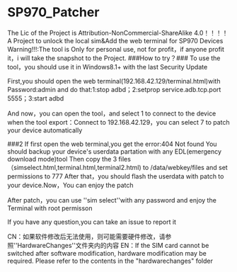 # SP970_Patcher
The Lic of the Project is Attribution-NonCommercial-ShareAlike 4.0！！！！
A Project to unlock the local sim&amp;Add the web terminal for SP970 Devices
Warning!!!:The tool is Only for personal use, not for profit，if anyone profit it，i will take the snapshot to the Project.
###How to try？###
To use the tool，you should use it in Windows8.1+ with the last Security Update

First,you should open the web terminal(192.168.42.129/terminal.html)with Password:admin
and do that:1:stop adbd；2:setprop service.adb.tcp.port 5555；3:start adbd

And now，you can open the tool，and select 1 to connect to the device
when the tool export：Connect to 192.168.42.129，you can select 7 to patch your device automatically

###2
If first open the web terminal,you get the error:404 Not found
You should backup your device's userdata partation with any EDL(emergency download mode)tool
Then copy the 3 files （simselect.html,terminal.html,terminal2.html) to /data/webkey/files and set permissions to 777
After that，you should flash the userdata with patch to your device.Now，You can enjoy the patch

After patch，you can use ''sim select''with any password and enjoy the Terminal with root permisson



If you have any question,you can take an issue to report it



CN：如果软件修改后无法使用，则可能需要硬件修改，请参照''HardwareChanges''文件夹内的内容
EN：If the SIM card cannot be switched after software modification, hardware modification may be required. Please refer to the contents in the "hardwarechanges" folder
